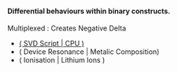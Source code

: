 #### Differential behaviours within binary constructs.


Multiplexed : Creates Negative Delta
- [( SVD Script | CPU )](https://github.com/eckohaus/2020_Angular_Momentum_Reaction_Engine/blob/master/General/Legal/Intellectual_Property/Current_Questions/Intel/SVD_Script.md)
- ( Device Resonance | Metalic Composition)
- ( Ionisation | Lithium Ions )
